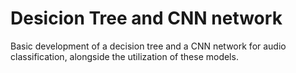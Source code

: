# Desicion Tree and CNN network
Basic development of a decision tree and a CNN network for audio classification, alongside the utilization of these models.
